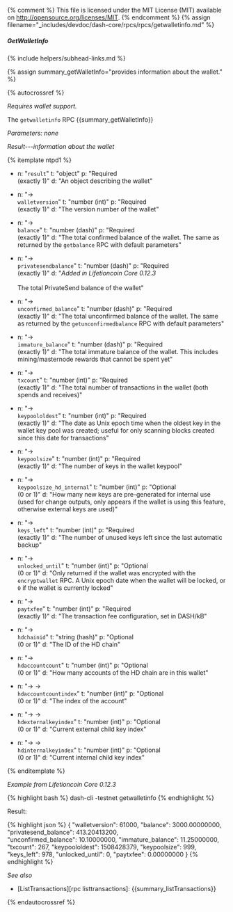 {% comment %}
This file is licensed under the MIT License (MIT) available on
http://opensource.org/licenses/MIT.
{% endcomment %}
{% assign filename="_includes/devdoc/dash-core/rpcs/rpcs/getwalletinfo.md" %}

##### GetWalletInfo
{% include helpers/subhead-links.md %}

{% assign summary_getWalletInfo="provides information about the wallet." %}

<!-- __ -->

{% autocrossref %}

*Requires wallet support.*

The `getwalletinfo` RPC {{summary_getWalletInfo}}

*Parameters: none*

*Result---information about the wallet*

{% itemplate ntpd1 %}
- n: "`result`"
  t: "object"
  p: "Required<br>(exactly 1)"
  d: "An object describing the wallet"

- n: "→<br>`walletversion`"
  t: "number (int)"
  p: "Required<br>(exactly 1)"
  d: "The version number of the wallet"

- n: "→<br>`balance`"
  t: "number (dash)"
  p: "Required<br>(exactly 1)"
  d: "The total confirmed balance of the wallet.  The same as returned by the `getbalance` RPC with default parameters"

- n: "→<br>`privatesendbalance`"
  t: "number (dash)"
  p: "Required<br>(exactly 1)"
  d: "*Added in Lifetioncoin Core 0.12.3*<br><br>The total PrivateSend balance of the wallet"

- n: "→<br>`unconfirmed_balance`"
  t: "number (dash)"
  p: "Required<br>(exactly 1)"
  d: "The total unconfirmed balance of the wallet.  The same as returned by the `getunconfirmedbalance` RPC with default parameters"

- n: "→<br>`immature_balance`"
  t: "number (dash)"
  p: "Required<br>(exactly 1)"
  d: "The total immature balance of the wallet.  This includes mining/masternode rewards that cannot be spent yet"

- n: "→<br>`txcount`"
  t: "number (int)"
  p: "Required<br>(exactly 1)"
  d: "The total number of transactions in the wallet (both spends and receives)"

- n: "→<br>`keypoololdest`"
  t: "number (int)"
  p: "Required<br>(exactly 1)"
  d: "The date as Unix epoch time when the oldest key in the wallet key pool was created; useful for only scanning blocks created since this date for transactions"

- n: "→<br>`keypoolsize`"
  t: "number (int)"
  p: "Required<br>(exactly 1)"
  d: "The number of keys in the wallet keypool"

- n: "→<br>`keypoolsize_hd_internal`"
  t: "number (int)"
  p: "Optional<br>(0 or 1)"
  d: "How many new keys are pre-generated for internal use (used for change outputs, only appears if the wallet is using this feature, otherwise external keys are used)"

- n: "→<br>`keys_left`"
  t: "number (int)"
  p: "Required<br>(exactly 1)"
  d: "The number of unused keys left since the last automatic backup"

- n: "→<br>`unlocked_until`"
  t: "number (int)"
  p: "Optional<br>(0 or 1)"
  d: "Only returned if the wallet was encrypted with the `encryptwallet` RPC. A Unix epoch date when the wallet will be locked, or `0` if the wallet is currently locked"

- n: "→<br>`paytxfee`"
  t: "number (int)"
  p: "Required<br>(exactly 1)"
  d: "The transaction fee configuration, set in DASH/kB"

- n: "→<br>`hdchainid`"
  t: "string (hash)"
  p: "Optional<br>(0 or 1)"
  d: "The ID of the HD chain"

- n: "→<br>`hdaccountcount`"
  t: "number (int)"
  p: "Optional<br>(0 or 1)"
  d: "How many accounts of the HD chain are in this wallet"

- n: "→ →<br>`hdaccountcountindex`"
  t: "number (int)"
  p: "Optional<br>(0 or 1)"
  d: "The index of the account"

- n: "→ →<br>`hdexternalkeyindex`"
  t: "number (int)"
  p: "Optional<br>(0 or 1)"
  d: "Current external child key index"

- n: "→ →<br>`hdinternalkeyindex`"
  t: "number (int)"
  p: "Optional<br>(0 or 1)"
  d: "Current internal child key index"

{% enditemplate %}

*Example from Lifetioncoin Core 0.12.3*

{% highlight bash %}
dash-cli -testnet getwalletinfo
{% endhighlight %}

Result:

{% highlight json %}
{
  "walletversion": 61000,
  "balance": 3000.00000000,
  "privatesend_balance": 413.20413200,  
  "unconfirmed_balance": 10.10000000,
  "immature_balance": 11.25000000,
  "txcount": 267,
  "keypoololdest": 1508428379,
  "keypoolsize": 999,
  "keys_left": 978,
  "unlocked_until": 0,
  "paytxfee": 0.00000000
}
{% endhighlight %}

*See also*

* [ListTransactions][rpc listtransactions]: {{summary_listTransactions}}

{% endautocrossref %}
